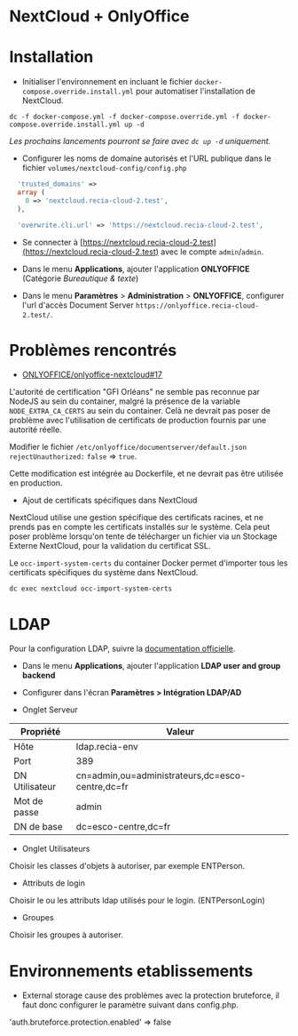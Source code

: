NextCloud + OnlyOffice
======================

Installation
============

- Initialiser l'environnement en incluant le fichier `docker-compose.override.install.yml` pour automatiser l'installation 
de NextCloud.

```
dc -f docker-compose.yml -f docker-compose.override.yml -f docker-compose.override.install.yml up -d
```

*Les prochains lancements pourront se faire avec `dc up -d` uniquement.*

- Configurer les noms de domaine autorisés et l'URL publique dans le fichier `volumes/nextcloud-config/config.php`

```php
  'trusted_domains' => 
  array (
    0 => 'nextcloud.recia-cloud-2.test',
  ),
```

```php
  'overwrite.cli.url' => 'https://nextcloud.recia-cloud-2.test',
```

- Se connecter à [https://nextcloud.recia-cloud-2.test](https://nextcloud.recia-cloud-2.test) avec le compte `admin`/`admin`.

- Dans le menu **Applications**, ajouter l'application **ONLYOFFICE** (Catégorie *Bureautique & texte*)

- Dans le menu **Paramètres** > **Administration** > **ONLYOFFICE**, configurer l'url d'accès Document Server 
`https://onlyoffice.recia-cloud-2.test/`.

Problèmes rencontrés
====================

- [ONLYOFFICE/onlyoffice-nextcloud#17](https://github.com/ONLYOFFICE/onlyoffice-nextcloud/issues/17)

L'autorité de certification "GFI Orléans" ne semble pas reconnue par NodeJS au sein du container, malgré la présence de 
la variable `NODE_EXTRA_CA_CERTS` au sein du container. Celà ne devrait pas poser de problème avec l'utilisation de 
certificats de production fournis par une autorité réelle.

Modifier le fichier `/etc/onlyoffice/documentserver/default.json` `rejectUnauthorized:` `false` => `true`. 

Cette modification est intégrée au Dockerfile, et ne devrait pas être utilisée en production.

- Ajout de certificats spécifiques dans NextCloud

NextCloud utilise une gestion spécifique des certificats racines, et ne prends pas en compte les certificats installés
sur le système. Cela peut poser problème lorsqu'on tente de télécharger un fichier via un Stockage Externe NextCloud, 
pour la validation du certificat SSL.

Le `occ-import-system-certs` du container Docker permet d'importer tous les certificats spécifiques du système dans 
NextCloud.

```
dc exec nextcloud occ-import-system-certs
```

LDAP
====

Pour la configuration LDAP, suivre la [documentation officielle](https://docs.nextcloud.com/server/stable/admin_manual/configuration_user/user_auth_ldap.html).

- Dans le menu **Applications**, ajouter l'application **LDAP user and group backend**

- Configurer dans l'écran **Paramètres > Intégration LDAP/AD** 

- Onglet Serveur

| Propriété | Valeur |
|--------|---|
| Hôte | ldap.recia-env |
| Port | 389 |
| DN Utilisateur | cn=admin,ou=administrateurs,dc=esco-centre,dc=fr |
| Mot de passe | admin |
| DN de base | dc=esco-centre,dc=fr |

- Onglet Utilisateurs

Choisir les classes d'objets à autoriser, par exemple ENTPerson.

- Attributs de login

Choisir le ou les attributs ldap utilisés pour le login. (ENTPersonLogin)

- Groupes

Choisir les groupes à autoriser.

Environnements etablissements
=============================

- External storage cause des problèmes avec la protection bruteforce, il faut donc configurer le paramètre suivant dans config.php.

'auth.bruteforce.protection.enabled' => false


